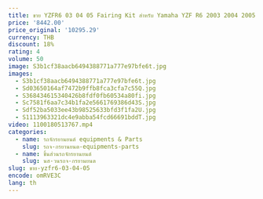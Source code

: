 ```yaml
---
title: ขาย YZFR6 03 04 05 Fairing Kit สําหรับ Yamaha YZF R6 2003 2004 2005 100% Fit ชุดสร้างรถจักรยานยนต์ตัวถังรถ
price: '8442.00'
price_original: '10295.29'
currency: THB
discount: 18%
rating: 4
volume: 50
image: S3b1cf38aacb6494388771a777e97bfe6t.jpg
images:
  - S3b1cf38aacb6494388771a777e97bfe6t.jpg
  - Sd03650164af7472b9ffb8fca3cfa7c55Q.jpg
  - S368434615340426b8fdf0fb60534a80fi.jpg
  - Sc7581f6aa7c34b1fa2e5661769386d43S.jpg
  - Sdf52ba5033ee43b98525633bfd3f1fa2U.jpg
  - S1113963321dc4e9abba54fcd66691bddT.jpg
video: 1100180513767.mp4
categories:
  - name: รถจักรยานยนต์ equipments & Parts
    slug: รถจ-กรยานยนต-equipments-parts
  - name: ชิ้นส่วนรถจักรยานยนต์
    slug: นส-วนรถจ-กรยานยนต
slug: ขาย-yzfr6-03-04-05
encode: omRVE3C
lang: th
---
```

  